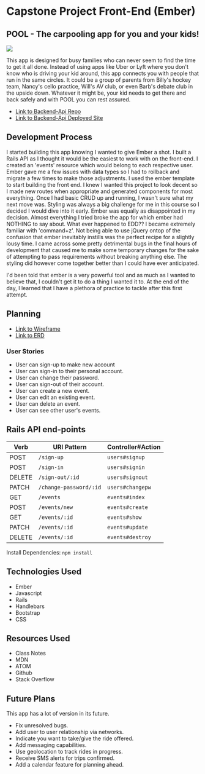 # Capstone Project Front-End (Ember)
## POOL - The carpooling app for you and your kids!

<img src="https://i.imgur.com/vt27OVr.png">

This app is designed for busy families who can never seem to find the time to get it all done. Instead of using apps like Uber or Lyft where you don't know who is driving your kid around, this app connects you with people that run in the same circles. It could be a group of parents from Billy's hockey team, Nancy's cello practice, Will's AV club, or even Barb's debate club in the upside down. Whatever it might be, your kid needs to get there and back safely and with POOL you can rest assured.

- [Link to Backend-Api Repo](https://github.com/ccasner/capstone-back)
- [Link to Backend-Api Deployed Site](https://fathomless-scrubland-48602.herokuapp.com/)

## Development Process

I started building this app knowing I wanted to give Ember a shot. I built a Rails API as I thought it would be the easiest to work with on the front-end. I created an 'events' resource which would belong to each respective user. Ember gave me a few issues with data types so I had to rollback and migrate a few times to make those adjustments. I used the ember template to start building the front end. I knew I wanted this project to look decent so I made new routes when appropriate and generated components for most everything. Once I had basic CRUD up and running, I wasn't sure what my next move was. Styling was always a big challenge for me in this course so I decided I would dive into it early. Ember was equally as disappointed in my decision. Almost everything I tried broke the app for which ember had NOTHING to say about. What ever happened to EDD?? I became extremely familiar with 'command+z'. Not being able to use jQuery ontop of the confusion that ember inevitably instills was the perfect recipe for a slightly lousy time. I came across some pretty detrimental bugs in the final hours of development that caused me to make some temporary changes for the sake of attempting to pass requirements without breaking anything else. The styling did however come together better than I could have ever anticipated.

I'd been told that ember is a very powerful tool and as much as I wanted to believe that, I couldn't get it to do a thing I wanted it to. At the end of the day, I learned that I have a plethora of practice to tackle after this first attempt.

## Planning

- [Link to Wireframe](https://i.imgur.com/hHrgTQw.png)
- [Link to ERD](https://i.imgur.com/nTYLf9F.png)

### User Stories
- User can sign-up to make new account
- User can sign-in to their personal account.
- User can change their password.
- User can sign-out of their account.
- User can create a new event.
- User can edit an existing event.
- User can delete an event.
- User can see other user's events.

## Rails API end-points

| Verb   | URI Pattern            | Controller#Action |
|--------|------------------------|-------------------|
| POST   | `/sign-up`             | `users#signup`    |
| POST   | `/sign-in`             | `users#signin`    |
| DELETE | `/sign-out/:id`        | `users#signout`   |
| PATCH  | `/change-password/:id` | `users#changepw`  |
| GET    | `/events`              | `events#index`    |
| POST   | `/events/new`          | `events#create`   |
| GET    | `/events/:id`          | `events#show`     |
| PATCH  | `/events/:id`          | `events#update`   |
| DELETE | `/events/:id`          | `events#destroy`  |

Install Dependencies: `npm install`

## Technologies Used

- Ember
- Javascript
- Rails
- Handlebars
- Bootstrap
- CSS


## Resources Used

- Class Notes
- MDN
- ATOM
- Github
- Stack Overflow


## Future Plans

This app has a lot of version in its future.
  - Fix unresolved bugs.
  - Add user to user relationship via networks.
  - Indicate you want to take/give the ride offered.
  - Add messaging capabilities.
  - Use geolocation to track rides in progress.
  - Receive SMS alerts for trips confirmed.
  - Add a calendar feature for planning ahead.
